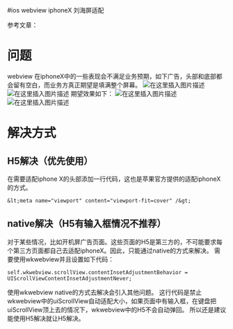 #ios webview iphoneX 刘海屏适配
>  
 参考文章： 


# 问题

webview 在iphoneX中的一些表现会不满足业务预期，如下广告，头部和底部都会留有空白，而业务方真正期望是填满整个屏幕。 <img src="https://raw.githubusercontent.com/Double2hao/xujiajia_blog/main/img/16209911200610.png " alt="在这里插入图片描述"> <img src="https://raw.githubusercontent.com/Double2hao/xujiajia_blog/main/img/16209911202111.png " alt="在这里插入图片描述"> 期望效果如下： <img src="https://raw.githubusercontent.com/Double2hao/xujiajia_blog/main/img/16209911203622.png " alt="在这里插入图片描述"> <img src="https://raw.githubusercontent.com/Double2hao/xujiajia_blog/main/img/16209911207223.png " alt="在这里插入图片描述">

# 解决方式

## H5解决（优先使用）

在需要适配iphone X的头部添加一行代码，这也是苹果官方提供的适配iphoneX的方式。

```
&lt;meta name="viewport" content="viewport-fit=cover" /&gt;

```

## native解决（H5有输入框情况不推荐）

对于某些情况，比如开机屏广告页面。这些页面的H5是第三方的，不可能要求每个第三方页面都自己去适配iphoneX。因此，只能通过native的方式来解决。 需要使用wkwebview并且设置如下代码：

```
self.wkwebview.scrollView.contentInsetAdjustmentBehavior = UIScrollViewContentInsetAdjustmentNever;

```

>  
 使用wkwebview native的方式去解决会引入其他问题。 这行代码是禁止wkwebview中的uiScrollView自动适配大小，如果页面中有输入框，在键盘把uiScrollView顶上去的情况下，wkwebview中的H5不会自动弹回。 所以还是建议能使用H5解决就让H5解决。 
